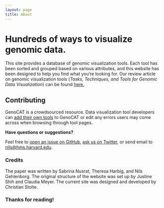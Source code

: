 ```yaml
---
layout: page
title: About
---
```


# Hundreds of ways to visualize genomic data.

This site provides a database of genomic visualization tools. Each tool has been sorted and grouped based on various attributes, and this website has been designed to help you find what you’re looking for. Our review article on genomic visualization tools (*Tasks, Techniques, and Tools for Genomic Data Visualization*) can be found [here.](https://onlinelibrary.wiley.com/doi/10.1111/cgf.13727)

## Contributing

GenoCAT is a crowdsourced resource. Data visualization tool developers can [add their own tools](/submission/) to GenoCAT or edit any errors users may come across when browsing through tool pages. 

**Have questions or suggestions?**

Feel free to [open an issue on GitHub](https://github.com/hms-dbmi/genocat/issues/new), [ask us on Twitter](https://twitter.com/ngehlenborg), or send email to [nils@hms.harvard.edu](mailto:nils@hms.harvard.edu).

### Credits

The paper was written by Sabrina Nusrat, Theresa Harbig, and Nils Gehlenborg. The original structure of the website was set up by Justine Shih and Claudia Meyer. The current site was designed and developed by Christian Stolte.

### Thanks for reading!
